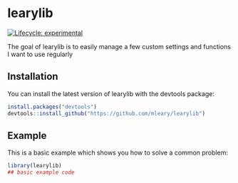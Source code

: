 
# learylib

<!-- badges: start -->
[![Lifecycle: experimental](https://img.shields.io/badge/lifecycle-experimental-orange.svg)](https://www.tidyverse.org/lifecycle/#experimental)
<!-- badges: end -->

The goal of learylib is to easily manage a few custom settings and functions I want to use regularly

## Installation

You can install the latest version of learylib with the devtools package:

``` r
install.packages("devtools")
devtools::install_github("https://github.com/mleary/learylib")

```

## Example

This is a basic example which shows you how to solve a common problem:

``` r
library(learylib)
## basic example code
```

